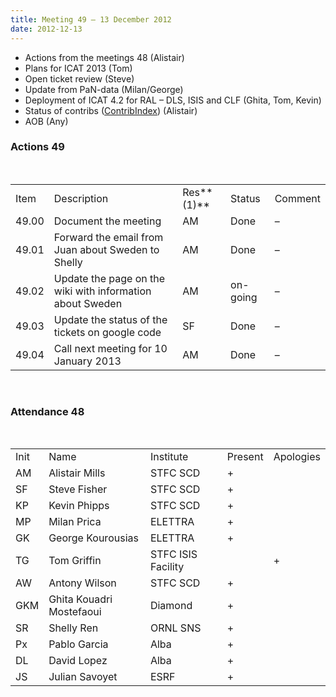 ```yaml
---
title: Meeting 49 – 13 December 2012
date: 2012-12-13
---
```


  - Actions from the meetings 48 (Alistair)
  - Plans for ICAT 2013 (Tom)
  - Open ticket review (Steve)
  - Update from PaN-data (Milan/George)
  - Deployment of ICAT 4.2 for RAL – DLS, ISIS and CLF (Ghita, Tom,
    Kevin)
  - Status of contribs
    ([ContribIndex](https://code.google.com/p/icatproject/wiki/ContribIndex))
    (Alistair)
  - AOB
(Any)

### Actions 49

 

|       |                                                           |            |          |         |
| ----- | --------------------------------------------------------- | ---------- | -------- | ------- |
| Item  | Description                                               | Res**(1)** | Status   | Comment |
| 49.00 | Document the meeting                                      | AM         | Done     | –       |
| 49.01 | Forward the email from Juan about Sweden to Shelly        | AM         | Done     | –       |
| 49.02 | Update the page on the wiki with information about Sweden | AM         | on-going | –       |
| 49.03 | Update the status of the tickets on google code           | SF         | Done     | –       |
| 49.04 | Call next meeting for 10 January 2013                     | AM         | Done     | –       |

 

### Attendance 48

 

|      |                          |                    |         |           |
| ---- | ------------------------ | ------------------ | ------- | --------- |
| Init | Name                     | Institute          | Present | Apologies |
| AM   | Alistair Mills           | STFC SCD           | \+      |           |
| SF   | Steve Fisher             | STFC SCD           | \+      |           |
| KP   | Kevin Phipps             | STFC SCD           | \+      |           |
| MP   | Milan Prica              | ELETTRA            | \+      |           |
| GK   | George Kourousias        | ELETTRA            | \+      |           |
| TG   | Tom Griffin              | STFC ISIS Facility |         | \+        |
| AW   | Antony Wilson            | STFC SCD           | \+      |           |
| GKM  | Ghita Kouadri Mostefaoui | Diamond            | \+      |           |
| SR   | Shelly Ren               | ORNL SNS           | \+      |           |
| Px   | Pablo Garcia             | Alba               | \+      |           |
| DL   | David Lopez              | Alba               | \+      |           |
| JS   | Julian Savoyet           | ESRF               | \+      |           |
